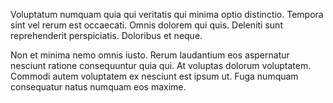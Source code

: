 Voluptatum numquam quia qui veritatis qui minima optio distinctio. Tempora sint vel rerum est occaecati. Omnis dolorem qui quis. Deleniti sunt reprehenderit perspiciatis. Doloribus et neque.
 Non et minima nemo omnis iusto. Rerum laudantium eos aspernatur nesciunt ratione consequuntur quia qui. At voluptas dolorum voluptatem. Commodi autem voluptatem ex nesciunt est ipsum ut. Fuga numquam consequatur natus numquam eos maxime.